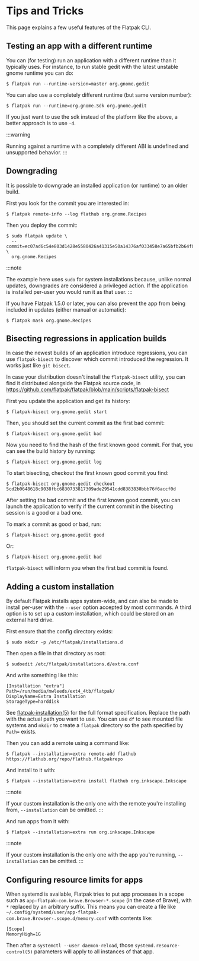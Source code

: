 # Tips and Tricks

This page explains a few useful features of the Flatpak CLI.

## Testing an app with a different runtime

You can (for testing) run an application with a different runtime than
it typically uses. For instance, to run stable gedit with the latest
unstable gnome runtime you can do:

    $ flatpak run --runtime-version=master org.gnome.gedit

You can also use a completely different runtime (but same version
number):

    $ flatpak run --runtime=org.gnome.Sdk org.gnome.gedit

If you just want to use the sdk instead of the platform like the above,
a better approach is to use `-d`.

:::warning

Running against a runtime with a completely different ABI is undefined
and unsupported behavior.
:::

## Downgrading

It is possible to downgrade an installed application (or runtime) to an
older build.

First you look for the commit you are interested in:

    $ flatpak remote-info --log flathub org.gnome.Recipes

Then you deploy the commit:

    $ sudo flatpak update \
      --commit=ec07ad6c54e803d1428e5580426a41315e50a14376af033458e7a65bfb2b64f0 \
      org.gnome.Recipes

:::note

The example here uses `sudo` for system installations because, unlike
normal updates, downgrades are considered a privileged action. If the
application is installed per-user you would run it as that user.
:::

If you have Flatpak 1.5.0 or later, you can also prevent the app from
being included in updates (either manual or automatic):

    $ flatpak mask org.gnome.Recipes

## Bisecting regressions in application builds

In case the newest builds of an application introduce regressions, you
can use `flatpak-bisect` to discover which commit introduced the
regression. It works just like `git bisect`.

In case your distribution doesn't install the `flatpak-bisect` utility,
you can find it distributed alongside the Flatpak source code, in
<https://github.com/flatpak/flatpak/blob/main/scripts/flatpak-bisect>

First you update the application and get its history:

    $ flatpak-bisect org.gnome.gedit start

Then, you should set the current commit as the first bad commit:

    $ flatpak-bisect org.gnome.gedit bad

Now you need to find the hash of the first known good commit. For that,
you can see the build history by running:

    $ flatpak-bisect org.gnome.gedit log

To start bisecting, checkout the first known good commit you find:

    $ flatpak-bisect org.gnome.gedit checkout 5cd2b0648618c9038fbc6830733817309ade29541cdd8383830bbb76f6accf0d

After setting the bad commit and the first known good commit, you can
launch the application to verify if the current commit in the bisecting
session is a good or a bad one.

To mark a commit as good or bad, run:

    $ flatpak-bisect org.gnome.gedit good

Or:

    $ flatpak-bisect org.gnome.gedit bad

`flatpak-bisect` will inform you when the first bad commit is found.

## Adding a custom installation

By default Flatpak installs apps system-wide, and can also be made to
install per-user with the `--user` option accepted by most commands. A
third option is to set up a custom installation, which could be stored
on an external hard drive.

First ensure that the config directory exists:

    $ sudo mkdir -p /etc/flatpak/installations.d

Then open a file in that directory as root:

    $ sudoedit /etc/flatpak/installations.d/extra.conf

And write something like this:

    [Installation "extra"]
    Path=/run/media/mwleeds/ext4_4tb/flatpak/
    DisplayName=Extra Installation
    StorageType=harddisk

See
[flatpak-installation(5)](https://docs.flatpak.org/en/latest/flatpak-command-reference.html#flatpak-installation)
for the full format specification. Replace the path with the actual path
you want to use. You can use `df` to see mounted file systems and
`mkdir` to create a `flatpak` directory so the path specified by `Path=`
exists.

Then you can add a remote using a command like:

    $ flatpak --installation=extra remote-add flathub https://flathub.org/repo/flathub.flatpakrepo

And install to it with:

    $ flatpak --installation=extra install flathub org.inkscape.Inkscape

:::note

If your custom installation is the only one with the remote you're
installing from, `--installation` can be omitted.
:::

And run apps from it with:

    $ flatpak --installation=extra run org.inkscape.Inkscape

:::note

If your custom installation is the only one with the app you're
running, `--installation` can be omitted.
:::

## Configuring resource limits for apps

When systemd is available, Flatpak tries to put app processes in a scope
such as `app-flatpak-com.brave.Browser-*.scope` (in the case of Brave),
with `*` replaced by an arbitrary suffix. This means you can create a
file like
`~/.config/systemd/user/app-flatpak-com.brave.Browser-.scope.d/memory.conf`
with contents like:

    [Scope]
    MemoryHigh=1G

Then after a `systemctl --user daemon-reload`, those
`systemd.resource-control(5)` parameters will apply to all instances of
that app.
